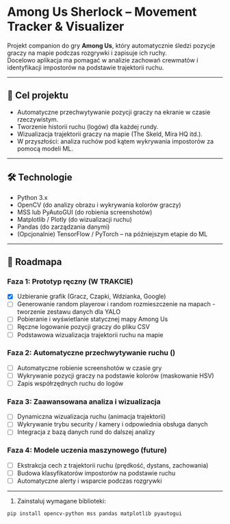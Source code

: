# Among Us Sherlock – Movement Tracker & Visualizer 

Projekt companion do gry **Among Us**, który automatycznie śledzi pozycje graczy na mapie podczas rozgrywki i zapisuje ich ruchy.  
Docelowo aplikacja ma pomagać w analizie zachowań crewmatów i identyfikacji impostorów na podstawie trajektorii ruchu.

---

## 🚀 Cel projektu

- Automatyczne przechwytywanie pozycji graczy na ekranie w czasie rzeczywistym.
- Tworzenie historii ruchu (logów) dla każdej rundy.
- Wizualizacja trajektorii graczy na mapie (The Skeld, Mira HQ itd.).
- W przyszłości: analiza ruchów pod kątem wykrywania impostorów za pomocą modeli ML.

---

## 🛠️ Technologie

- Python 3.x
- OpenCV (do analizy obrazu i wykrywania kolorów graczy)
- MSS lub PyAutoGUI (do robienia screenshotów)
- Matplotlib / Plotly (do wizualizacji ruchu)
- Pandas (do zarządzania danymi)
- (Opcjonalnie) TensorFlow / PyTorch – na późniejszym etapie do ML

---

## 📅 Roadmapa

### Faza 1: Prototyp ręczny (W TRAKCIE)
- [x] Uzbieranie grafik (Gracz, Czapki, Wdzianka, Google)
- [ ] Generowanie random playerow i random rozmieszczenie na mapach - tworzenie zestawu danych dla YALO
- [ ] Pobieranie i wyświetlanie statycznej mapy Among Us
- [ ] Ręczne logowanie pozycji graczy do pliku CSV
- [ ] Podstawowa wizualizacja trajektorii ruchu na mapie

### Faza 2: Automatyczne przechwytywanie ruchu ()

- [ ] Automatyczne robienie screenshotów w czasie gry
- [ ] Wykrywanie pozycji graczy na podstawie kolorów (maskowanie HSV)
- [ ] Zapis współrzędnych ruchu do logów

### Faza 3: Zaawansowana analiza i wizualizacja

- [ ] Dynamiczna wizualizacja ruchu (animacja trajektorii)
- [ ] Wykrywanie trybu security / kamery i odpowiednia obsługa danych
- [ ] Integracja z bazą danych rund do dalszej analizy

### Faza 4: Modele uczenia maszynowego (future)

- [ ] Ekstrakcja cech z trajektorii ruchu (prędkość, dystans, zachowania)
- [ ] Budowa klasyfikatorów impostorów na podstawie ruchu
- [ ] Automatyczne alerty i wsparcie podczas rozgrywki

---

1. Zainstaluj wymagane biblioteki:

```bash
pip install opencv-python mss pandas matplotlib pyautogui
